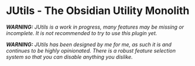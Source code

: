 # JUtils - The Obsidian Utility Monolith

***WARNING:** JUtils is a work in progress, many features may be missing or incomplete. It is not recommended to try to use this plugin yet.*

***WARNING:** JUtils has been designed by me for me, as such it is and continues to be highly opinionated. There is a robust feature selection system so that you can disable anything you dislike.*
